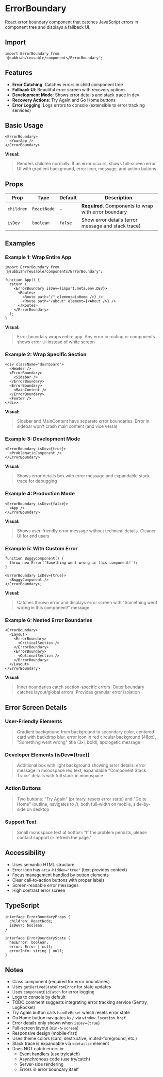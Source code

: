 # ErrorBoundary

React error boundary component that catches JavaScript errors in component tree and displays a fallback UI.

## Import

```tsx
import ErrorBoundary from '@subbiah/reusable/components/ErrorBoundary';
```

## Features

- **Error Catching**: Catches errors in child component tree
- **Fallback UI**: Beautiful error screen with recovery options
- **Development Mode**: Shows error details and stack trace in dev
- **Recovery Actions**: Try Again and Go Home buttons
- **Error Logging**: Logs errors to console (extensible to error tracking services)

## Basic Usage

```tsx
<ErrorBoundary>
  <YourApp />
</ErrorBoundary>
```

**Visual:**

> Renders children normally. If an error occurs, shows full-screen error UI with gradient background, error icon, message, and action buttons

## Props

| Prop       | Type        | Default | Description                                          |
| ---------- | ----------- | ------- | ---------------------------------------------------- |
| `children` | `ReactNode` | -       | **Required**. Components to wrap with error boundary |
| `isDev`    | `boolean`   | `false` | Show error details (error message and stack trace)   |

## Examples

### Example 1: Wrap Entire App

```tsx
import ErrorBoundary from '@subbiah/reusable/components/ErrorBoundary';

function App() {
  return (
    <ErrorBoundary isDev={import.meta.env.DEV}>
      <Routes>
        <Route path="/" element={<Home />} />
        <Route path="/about" element={<About />} />
      </Routes>
    </ErrorBoundary>
  );
}
```

**Visual:**

> Error boundary wraps entire app. Any error in routing or components shows error UI instead of white screen

### Example 2: Wrap Specific Section

```tsx
<div className="dashboard">
  <Header />
  <ErrorBoundary>
    <Sidebar />
  </ErrorBoundary>
  <ErrorBoundary>
    <MainContent />
  </ErrorBoundary>
  <Footer />
</div>
```

**Visual:**

> Sidebar and MainContent have separate error boundaries. Error in sidebar won't crash main content (and vice versa)

### Example 3: Development Mode

```tsx
<ErrorBoundary isDev={true}>
  <ProblematicComponent />
</ErrorBoundary>
```

**Visual:**

> Shows error details box with error message and expandable stack trace for debugging

### Example 4: Production Mode

```tsx
<ErrorBoundary isDev={false}>
  <App />
</ErrorBoundary>
```

**Visual:**

> Shows user-friendly error message without technical details. Cleaner UI for end users

### Example 5: With Custom Error

```tsx
function BuggyComponent() {
  throw new Error('Something went wrong in this component!');
}

<ErrorBoundary isDev={true}>
  <BuggyComponent />
</ErrorBoundary>;
```

**Visual:**

> Catches thrown error and displays error screen with "Something went wrong in this component!" message

### Example 6: Nested Error Boundaries

```tsx
<ErrorBoundary>
  <Layout>
    <ErrorBoundary>
      <CriticalSection />
    </ErrorBoundary>
    <ErrorBoundary>
      <OptionalSection />
    </ErrorBoundary>
  </Layout>
</ErrorBoundary>
```

**Visual:**

> Inner boundaries catch section-specific errors. Outer boundary catches layout/global errors. Provides granular error isolation

## Error Screen Details

### User-Friendly Elements

> Gradient background from background to secondary color, centered card with backdrop blur, error icon in red circular background (48px), "Something went wrong" title (3xl, bold), apologetic message

### Developer Elements (isDev={true})

> Additional box with light background showing error details: error message in monospace red text, expandable "Component Stack Trace" details with full stack in monospace

### Action Buttons

> Two buttons: "Try Again" (primary, resets error state) and "Go to Home" (outline, navigates to /), both full-width on mobile, side-by-side on desktop

### Support Text

> Small monospace text at bottom: "If the problem persists, please contact support or refresh the page."

## Accessibility

- Uses semantic HTML structure
- Error icon has `aria-hidden="true"` (text provides context)
- Focus management handled by button elements
- Clear call-to-action buttons with proper labels
- Screen-readable error messages
- High contrast error screen

## TypeScript

```tsx
interface ErrorBoundaryProps {
  children: ReactNode;
  isDev?: boolean;
}

interface ErrorBoundaryState {
  hasError: boolean;
  error: Error | null;
  errorInfo: string | null;
}
```

## Notes

- Class component (required for error boundaries)
- Uses `getDerivedStateFromError` for state updates
- Uses `componentDidCatch` for error logging
- Logs to console by default
- TODO comment suggests integrating error tracking service (Sentry, LogRocket)
- Try Again button calls `handleReset` which resets error state
- Go Home button navigates to `/` via `window.location.href`
- Error details only shown when `isDev={true}`
- Full-screen layout (`min-h-screen`)
- Responsive design (mobile-first)
- Uses theme colors (card, destructive, muted-foreground, etc.)
- Stack trace is expandable via `<details>` element
- Does NOT catch errors in:
  - Event handlers (use try/catch)
  - Asynchronous code (use try/catch)
  - Server-side rendering
  - Errors in error boundary itself
